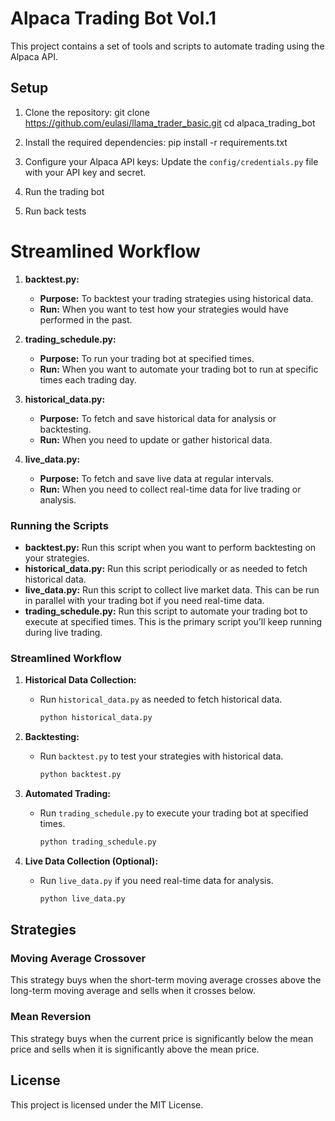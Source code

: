 # Alpaca Trading Bot Vol.1

This project contains a set of tools and scripts to automate trading using the Alpaca API.

## Setup

1. Clone the repository:
git clone https://github.com/eulasi/llama_trader_basic.git
cd alpaca_trading_bot

2. Install the required dependencies:
pip install -r requirements.txt

3. Configure your Alpaca API keys:
Update the `config/credentials.py` file with your API key and secret.

4. Run the trading bot

5. Run back tests

# Streamlined Workflow

1. **backtest.py:**
   - **Purpose:** To backtest your trading strategies using historical data.
   - **Run:** When you want to test how your strategies would have performed in the past.

2. **trading_schedule.py:**
   - **Purpose:** To run your trading bot at specified times.
   - **Run:** When you want to automate your trading bot to run at specific times each trading day.

3. **historical_data.py:**
   - **Purpose:** To fetch and save historical data for analysis or backtesting.
   - **Run:** When you need to update or gather historical data.

4. **live_data.py:**
   - **Purpose:** To fetch and save live data at regular intervals.
   - **Run:** When you need to collect real-time data for live trading or analysis.

### Running the Scripts

- **backtest.py:** Run this script when you want to perform backtesting on your strategies.
- **historical_data.py:** Run this script periodically or as needed to fetch historical data.
- **live_data.py:** Run this script to collect live market data. This can be run in parallel with your trading bot if you need real-time data.
- **trading_schedule.py:** Run this script to automate your trading bot to execute at specified times. This is the primary script you’ll keep running during live trading.

### Streamlined Workflow

1. **Historical Data Collection:**
   - Run `historical_data.py` as needed to fetch historical data.
     ```sh
     python historical_data.py
     ```

2. **Backtesting:**
   - Run `backtest.py` to test your strategies with historical data.
     ```sh
     python backtest.py
     ```

3. **Automated Trading:**
   - Run `trading_schedule.py` to execute your trading bot at specified times.
     ```sh
     python trading_schedule.py
     ```

4. **Live Data Collection (Optional):**
   - Run `live_data.py`  if you need real-time data for analysis.
     ```sh
     python live_data.py
     ```

## Strategies

### Moving Average Crossover
This strategy buys when the short-term moving average crosses above the long-term moving average and sells when it crosses below.

### Mean Reversion
This strategy buys when the current price is significantly below the mean price and sells when it is significantly above the mean price.

## License

This project is licensed under the MIT License.